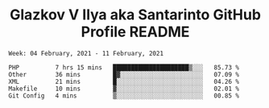<h1 align="center">Glazkov V Ilya aka Santarinto GitHub Profile README</h1>

<!--START_SECTION:waka-->
```text
Week: 04 February, 2021 - 11 February, 2021

PHP          7 hrs 15 mins   █████████████████████▒░░░   85.73 % 
Other        36 mins         █▓░░░░░░░░░░░░░░░░░░░░░░░   07.09 % 
XML          21 mins         █░░░░░░░░░░░░░░░░░░░░░░░░   04.26 % 
Makefile     10 mins         ▓░░░░░░░░░░░░░░░░░░░░░░░░   02.01 % 
Git Config   4 mins          ▒░░░░░░░░░░░░░░░░░░░░░░░░   00.85 % 
```
<!--END_SECTION:waka-->
